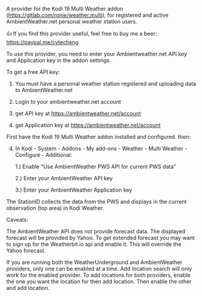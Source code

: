 A provider for the Kodi 19 Multi Weather addon (https://gitlab.com/ronie/weather.multi),
for registered and active AmbientWeather.net personal weather station users.

:+1: If you find this provider useful, feel free to buy me a beer: https://paypal.me/cytecheng

To use this provider, you need to enter your Ambientweather.net API key and Application key in the addon settings.

To get a free API key:
1) You must have a personal weather station registered and uploading data to AmbientWeather.net

2) Login to your ambientweather.net account
   
3) get API key at  https://ambientweather.net/account

3) get Application key at  https://ambientweather.net/account
   
First have the Kodi 19 Multi Weather addon installed and configured. then:

4) In Kodi - System - Addons - My add-ons - Weather - Multi Weather - Configure - Additional:
   
   1.) Enable "Use AmbientWeather PWS API for current PWS data"
   
   2.) Enter your AmbientWeather API key

   3.) Enter your AmbientWeather Application key
   
   
The StationID collects the data from the PWS and displays in the current observation (top area) in Kodi Weather.

Caveats:

The AmbientWeather API does not provide forecast data. The displayed forecast will be provided by Yahoo.
To get extended forecast you may want to sign up for the Weatherbit.io api and enable it.
This will override the Yahoo forecast.

If you are running both the WeatherUnderground and AmbientWeather providers, only one can be enabled at a time.
Add location search will only work for the enabled provider.
To add locations for both providers, enable the one you want the location for then add location.
Then enable the other and add location.
